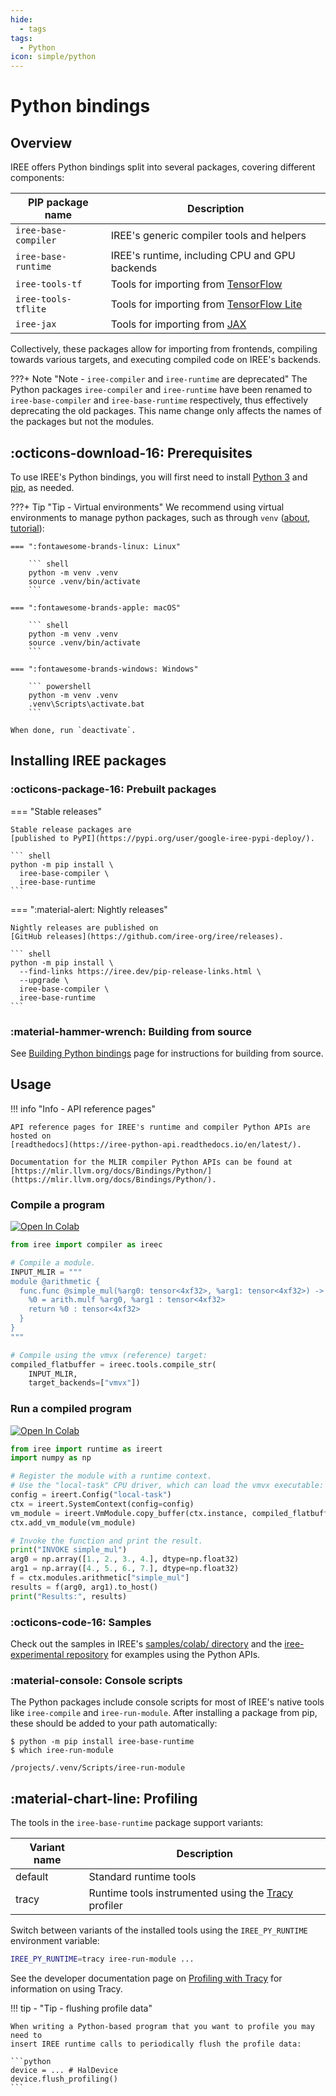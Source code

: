 ```yaml
---
hide:
  - tags
tags:
  - Python
icon: simple/python
---
```


# Python bindings

## Overview

IREE offers Python bindings split into several packages, covering different
components:

| PIP package name             | Description                                                                 |
|------------------------------|-----------------------------------------------------------------------------|
| `iree-base-compiler` | IREE's generic compiler tools and helpers                                   |
| `iree-base-runtime`  | IREE's runtime, including CPU and GPU backends                              |
| `iree-tools-tf`      | Tools for importing from [TensorFlow](https://www.tensorflow.org/)          |
| `iree-tools-tflite`  | Tools for importing from [TensorFlow Lite](https://www.tensorflow.org/lite) |
| `iree-jax`           | Tools for importing from [JAX](https://github.com/google/jax)               |

Collectively, these packages allow for importing from frontends, compiling
towards various targets, and executing compiled code on IREE's backends.

???+ Note "Note - `iree-compiler` and `iree-runtime` are deprecated"
    The Python packages `iree-compiler` and `iree-runtime` have been
    renamed to `iree-base-compiler` and `iree-base-runtime`
    respectively, thus effectively deprecating the old packages.
    This name change only affects the names of the packages but not
    the modules.

## :octicons-download-16: Prerequisites

To use IREE's Python bindings, you will first need to install
[Python 3](https://www.python.org/downloads/) and
[pip](https://pip.pypa.io/en/stable/installing/), as needed.

???+ Tip "Tip - Virtual environments"
    We recommend using virtual environments to manage python packages, such as
    through `venv`
    ([about](https://docs.python.org/3/library/venv.html),
    [tutorial](https://docs.python.org/3/tutorial/venv.html)):

    === ":fontawesome-brands-linux: Linux"

        ``` shell
        python -m venv .venv
        source .venv/bin/activate
        ```

    === ":fontawesome-brands-apple: macOS"

        ``` shell
        python -m venv .venv
        source .venv/bin/activate
        ```

    === ":fontawesome-brands-windows: Windows"

        ``` powershell
        python -m venv .venv
        .venv\Scripts\activate.bat
        ```

    When done, run `deactivate`.

## Installing IREE packages

### :octicons-package-16: Prebuilt packages

=== "Stable releases"

    Stable release packages are
    [published to PyPI](https://pypi.org/user/google-iree-pypi-deploy/).

    ``` shell
    python -m pip install \
      iree-base-compiler \
      iree-base-runtime
    ```

=== ":material-alert: Nightly releases"

    Nightly releases are published on
    [GitHub releases](https://github.com/iree-org/iree/releases).

    ``` shell
    python -m pip install \
      --find-links https://iree.dev/pip-release-links.html \
      --upgrade \
      iree-base-compiler \
      iree-base-runtime
    ```

### :material-hammer-wrench: Building from source

See [Building Python bindings](../../building-from-source/getting-started.md#python-bindings)
page for instructions for building from source.

## Usage

!!! info "Info - API reference pages"

    API reference pages for IREE's runtime and compiler Python APIs are hosted on
    [readthedocs](https://iree-python-api.readthedocs.io/en/latest/).

    Documentation for the MLIR compiler Python APIs can be found at
    [https://mlir.llvm.org/docs/Bindings/Python/](https://mlir.llvm.org/docs/Bindings/Python/).

### Compile a program

[![Open In Colab](https://colab.research.google.com/assets/colab-badge.svg)](https://colab.research.google.com/github/iree-org/iree/blob/main/samples/colab/low_level_invoke_function.ipynb)

```python
from iree import compiler as ireec

# Compile a module.
INPUT_MLIR = """
module @arithmetic {
  func.func @simple_mul(%arg0: tensor<4xf32>, %arg1: tensor<4xf32>) -> tensor<4xf32> {
    %0 = arith.mulf %arg0, %arg1 : tensor<4xf32>
    return %0 : tensor<4xf32>
  }
}
"""

# Compile using the vmvx (reference) target:
compiled_flatbuffer = ireec.tools.compile_str(
    INPUT_MLIR,
    target_backends=["vmvx"])
```

### Run a compiled program

[![Open In Colab](https://colab.research.google.com/assets/colab-badge.svg)](https://colab.research.google.com/github/iree-org/iree/blob/main/samples/colab/low_level_invoke_function.ipynb)

```python
from iree import runtime as ireert
import numpy as np

# Register the module with a runtime context.
# Use the "local-task" CPU driver, which can load the vmvx executable:
config = ireert.Config("local-task")
ctx = ireert.SystemContext(config=config)
vm_module = ireert.VmModule.copy_buffer(ctx.instance, compiled_flatbuffer)
ctx.add_vm_module(vm_module)

# Invoke the function and print the result.
print("INVOKE simple_mul")
arg0 = np.array([1., 2., 3., 4.], dtype=np.float32)
arg1 = np.array([4., 5., 6., 7.], dtype=np.float32)
f = ctx.modules.arithmetic["simple_mul"]
results = f(arg0, arg1).to_host()
print("Results:", results)
```

### :octicons-code-16: Samples

Check out the samples in IREE's
[samples/colab/ directory](https://github.com/iree-org/iree/tree/main/samples/colab)
and the
[iree-experimental repository](https://github.com/iree-org/iree-experimental)
for examples using the Python APIs.

### :material-console: Console scripts

The Python packages include console scripts for most of IREE's native tools
like `iree-compile` and `iree-run-module`.  After installing a package from
pip, these should be added to your path automatically:

```console
$ python -m pip install iree-base-runtime
$ which iree-run-module

/projects/.venv/Scripts/iree-run-module
```

## :material-chart-line: Profiling

The tools in the `iree-base-runtime` package support variants:

| Variant name | Description |
| ------------ | ----------- |
default | Standard runtime tools
tracy | Runtime tools instrumented using the [Tracy](https://github.com/wolfpld/tracy) profiler

Switch between variants of the installed tools using the `IREE_PY_RUNTIME`
environment variable:

```bash
IREE_PY_RUNTIME=tracy iree-run-module ...
```

See the developer documentation page on
[Profiling with Tracy](../../developers/performance/profiling-with-tracy.md)
for information on using Tracy.

!!! tip - "Tip - flushing profile data"

    When writing a Python-based program that you want to profile you may need to
    insert IREE runtime calls to periodically flush the profile data:

    ```python
    device = ... # HalDevice
    device.flush_profiling()
    ```
